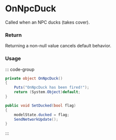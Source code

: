 <Badge type="danger" text="Carbon Compatible"/><Badge type="warning" text="Oxide Compatible"/>
# OnNpcDuck
Called when an NPC ducks (takes cover).
### Return
Returning a non-null value cancels default behavior.

### Usage
::: code-group
```csharp [Example]
private object OnNpcDuck()
{
	Puts("OnNpcDuck has been fired!");
	return (System.Object)default;
}
```
```csharp [Source — Assembly-CSharp @ HumanNPC]
public void SetDucked(bool flag)
{
	modelState.ducked = flag;
	SendNetworkUpdate();
}

```
:::
